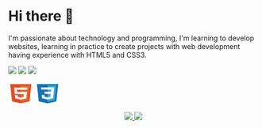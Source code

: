 # Hi there 👋
I'm passionate about technology and programming, I'm learning to develop websites, learning in practice to create projects with web development having experience with HTML5 and CSS3.

<div>
<a href="" target="_blank"><img src="https://img.shields.io/badge/YouTube-FF0000?style=for-the-badge&logo=youtube&logoColor=white" target="_blank"></a>
  <a href="https://instagram.com/hiagosilva777" target="_blank"><img src="https://img.shields.io/badge/-Instagram-%23E4405F?style=for-the-badge&logo=instagram&logoColor=white" target="_blank"></a>
  <a href="https://www.linkedin.com/in/hiago-silva-119711224/" target="_blank"><img src="https://img.shields.io/badge/-LinkedIn-%230077B5?style=for-the-badge&logo=linkedin&logoColor=white" target="_blank"></a> 
</div>


<div style="display: inline_block"><br>
  <img align="center" alt="Hiago-HTML" height="40" width="50" src="https://raw.githubusercontent.com/devicons/devicon/master/icons/html5/html5-original.svg">
  <img align="center" alt="Hiago-CSS" height="40" width="50" src="https://raw.githubusercontent.com/devicons/devicon/master/icons/css3/css3-original.svg">
</div>
<br>

<div align="center">
  <a href="https://github.com/HiagoSilvaAnjos">
  <img height="160em" src="https://github-readme-stats.vercel.app/api?username=HiagoSilvaAnjos&show_icons=true&theme=algolia&include_all_commits=true&count_private=true"/>
  <img height="140em" src="https://github-readme-stats.vercel.app/api/top-langs/?username=HiagoSilvaAnjos&layout=compact&langs_count=7&theme=algolia"/>
</div>


